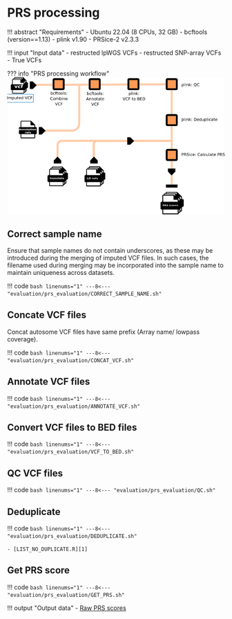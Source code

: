 # PRS processing

!!! abstract "Requirements"
    - Ubuntu 22.04 (8 CPUs, 32 GB)
    - bcftools (version==1.13)
    - plink v1.90
    - PRSice-2 v2.3.3

!!! input "Input data"
    - restructed lpWGS VCFs
    - restructed SNP-array VCFs
    - True VCFs

??? info "PRS processing workflow"
    ![](../assets/img/PRS-workflow.png)

## Correct sample name

Ensure that sample names do not contain underscores, as these may be introduced during the merging of imputed VCF files. In such cases, the filename used during merging may be incorporated into the sample name to maintain uniqueness across datasets.

!!! code
    ```bash linenums="1"
    ---8<--- "evaluation/prs_evaluation/CORRECT_SAMPLE_NAME.sh"
    ```

## Concate VCF files

Concat autosome VCF files have same prefix (Array name/ lowpass coverage).

!!! code
    ```bash linenums="1"
    ---8<--- "evaluation/prs_evaluation/CONCAT_VCF.sh"
    ```

## Annotate VCF files

!!! code
    ```bash linenums="1"
    ---8<--- "evaluation/prs_evaluation/ANNOTATE_VCF.sh"
    ```

## Convert VCF files to BED files

!!! code
    ```bash linenums="1"
    ---8<--- "evaluation/prs_evaluation/VCF_TO_BED.sh"
    ```

## QC VCF files

!!! code
    ```bash linenums="1"
    ---8<--- "evaluation/prs_evaluation/QC.sh"
    ```

## Deduplicate

!!! code
    ```bash linenums="1"
    ---8<--- "evaluation/prs_evaluation/DEDUPLICATE.sh"
    ```

    - [LIST_NO_DUPLICATE.R][1]

## Get PRS score

!!! code
    ```bash linenums="1"
    ---8<--- "evaluation/prs_evaluation/GET_PRS.sh"
    ```

!!! output "Output data"
    - [Raw PRS scores][2]

[1]: https://github.com/KTest-VN/lps_paper/blob/main/evaluation/prs_evaluation/LIST_NO_DUPLICATE.R
[2]: https://github.com/KTest-VN/lps_paper/tree/main/evaluation/downstream/data/raw_prs_scores